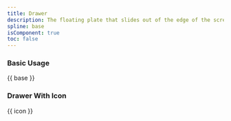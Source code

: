 ```yaml
---
title: Drawer
description: The floating plate that slides out of the edge of the screen.
spline: base
isComponent: true
toc: false
---
```


### Basic Usage

{{ base }}

### Drawer With Icon

{{ icon }}
